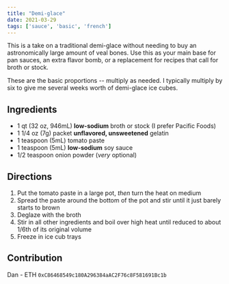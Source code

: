 ```yaml
---
title: "Demi-glace"
date: 2021-03-29
tags: ['sauce', 'basic', 'french']
---
```


This is a take on a traditional demi-glace without needing to buy an astronomically large amount of veal bones. Use this as your main base for pan sauces, an extra flavor bomb, or a replacement for recipes that call for broth or stock.

These are the basic proportions -- multiply as needed. I typically multiply by six to give me several weeks worth of demi-glace ice cubes.

## Ingredients

- 1 qt (32 oz, 946mL) **low-sodium** broth or stock (I prefer Pacific Foods)
- 1 1/4 oz (7g) packet **unflavored, unsweetened** gelatin
- 1 teaspoon (5mL) tomato paste
- 1 teaspoon (5mL) **low-sodium** soy sauce
- 1/2 teaspoon onion powder (_very_ optional)

## Directions

1. Put the tomato paste in a large pot, _then_ turn the heat on medium
2. Spread the paste around the bottom of the pot and stir until it just barely starts to brown
3. Deglaze with the broth
4. Stir in all other ingredients and boil over high heat until reduced to about 1/6th of its original volume
5. Freeze in ice cub trays

## Contribution

Dan - ETH `0xC86468549c180A296384aAC2F76c8F581691Bc1b`
